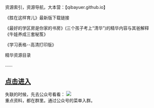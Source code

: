 <p>资源索引，资源导航，大本营：【qibayuer.github.io】  </p>
<p><span class="style1">《胜在这样育儿》</span>最新版下载链接</p>
<p><span class="style1">《最好的学区房是你家的书房》</span>(三个孩子考上“清华”)的精华内容与其爸解释<br>
  <span class="style1">《牛娃养成三套秘笈》</span></p>
<p class="style1">《学习表格--高清打印版》</p>
<p class="style1">精华资源目录</p>
<p>……</p>
<h2><a href="https://www.yuque.com/beidou61/farl9q/mkbcgh" target="_blank" class="style2">点击进入</a></h2>
<p>失联的时候，先去公众号看看：
  <img src="https://i.postimg.cc/JhYbXD9K/186.png">
  <br>
重点资料，都在群里。通过公众号的菜单入群。

</p>
